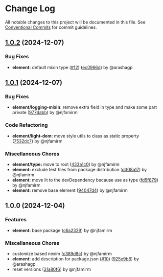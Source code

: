 # Change Log

All notable changes to this project will be documented in this file.
See [Conventional Commits](https://conventionalcommits.org) for commit guidelines.

## [1.0.2](https://github.com/the-nexim/nanolib/compare/@nexim/element@1.0.1...@nexim/element@1.0.2) (2024-12-07)

### Bug Fixes

* **element:** default mixin type ([#12](https://github.com/the-nexim/nanolib/issues/12)) ([ec0966d](https://github.com/the-nexim/nanolib/commit/ec0966d28e4172eec4879bbc273c1b9fd50ab800)) by @arashagp

## [1.0.1](https://github.com/the-nexim/nanolib/compare/@nexim/element@1.0.0...@nexim/element@1.0.1) (2024-12-07)

### Bug Fixes

* **element/logging-mixin:** remove extra field in type and make some part private ([9774abb](https://github.com/the-nexim/nanolib/commit/9774abbfbbba8ed539138d8f50127933cdcc791a)) by @njfamirm

### Code Refactoring

* **element/light-dom:** move style utils to class as static property ([7532dc7](https://github.com/the-nexim/nanolib/commit/7532dc738b8d8e66c9ee12c75485dd30ca32a897)) by @njfamirm

### Miscellaneous Chores

* **element/type:** move to root ([433a1c0](https://github.com/the-nexim/nanolib/commit/433a1c057edc8ae797f75db4bcb3d1c846a033bc)) by @njfamirm
* **element:** exclude test files from package distribution ([d308a17](https://github.com/the-nexim/nanolib/commit/d308a1724e12b1a5738352f5b8cd9bae0c7e225a)) by @njfamirm
* **element:** move lit to the devDependency because use as type ([fd5f879](https://github.com/the-nexim/nanolib/commit/fd5f879d964b710ee76b8f7a59375d7f708991d0)) by @njfamirm
* **element:** remove base element ([94047d4](https://github.com/the-nexim/nanolib/commit/94047d45e15df99d03605b82a4708cc735fe99ed)) by @njfamirm

## 1.0.0 (2024-12-04)

### Features

* **element:** base package ([c6a2329](https://github.com/the-nexim/nanolib/commit/c6a23295b78b5fdde7f7535a5f4f5ec304857c98)) by @njfamirm

### Miscellaneous Chores

* customize based nexim ([c389d8c](https://github.com/the-nexim/nanolib/commit/c389d8c404d48f6d7fd5f03be2de0b23f313e027)) by @njfamirm
* **element:** add description for package.json ([#10](https://github.com/the-nexim/nanolib/issues/10)) ([925e9b6](https://github.com/the-nexim/nanolib/commit/925e9b6cc0067fdf61620419e3c8305da303674e)) by @arashagp
* reset versions ([31a80f6](https://github.com/the-nexim/nanolib/commit/31a80f6df1e12aa3491eda0951450ee0cd147328)) by @njfamirm
